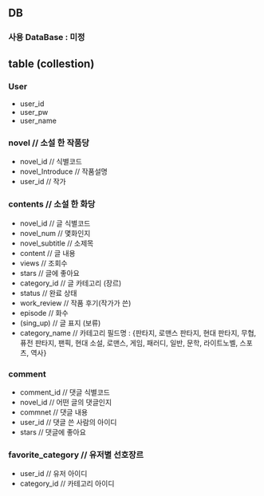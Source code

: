 ## DB
### 사용 DataBase : 미정

## table (collestion)
### User
- user_id
- user_pw
- user_name

### novel           // 소설 한 작품당 
- novel_id          // 식별코드
- novel_Introduce   // 작품설명
- user_id           // 작가

### contents        // 소설 한 화당
- novel_id		    // 글 식별코드
- novel_num         // 몇화인지
- novel_subtitle	// 소제목
- content			// 글 내용
- views             // 조회수
- stars             // 글에 좋아요
- category_id       // 글 카테고리 (장르)
- status            // 완료 상태
- work_review       // 작품 후기(작가가 쓴)
- episode           // 화수
- (sing_up)         // 글 표지 (보류)
- category_name		// 카테고리 필드명
: {판타지, 로맨스 판타지, 현대 판타지, 무협, 퓨전 판타지, 팬픽, 현대 소설, 로맨스, 게임, 패러디, 일반, 문학, 라이트노벨, 스포츠, 역사}

<!-- ### category    // 카테고리
- category_id		// 카테고리 아이디
-->

### comment
- comment_id 	// 댓글 식별코드
- novel_id		// 어떤 글의 댓글인지
- commnet		// 댓글 내용
- user_id			// 댓글 쓴 사람의 아이디
- stars			// 댓글에 좋아요

### favorite_category   // 유저별 선호장르
- user_id			// 유저 아이디
- category_id		// 카테고리 아이디






